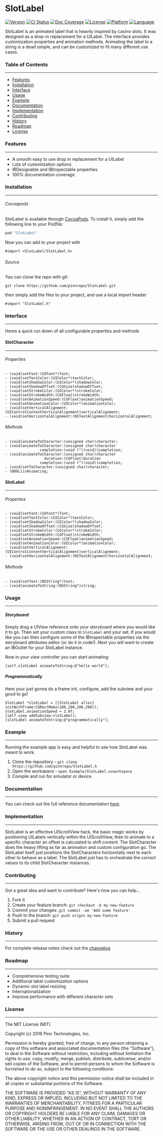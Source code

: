 # SlotLabel

[![Version](https://img.shields.io/cocoapods/v/SlotLabel.svg?style=flat)](http://cocoapods.org/pods/SlotLabel)
[![CI Status](https://travis-ci.org/pinnrepo/SlotLabel.svg?branch=master)](https://travis-ci.org/pinnrepo/SlotLabel)
[![Doc Coverage](https://img.shields.io/cocoapods/metrics/doc-percent/SlotLabel.svg?style=flat)](http://cocoapods.org/pods/SlotLabel)
[![License](https://img.shields.io/cocoapods/l/SlotLabel.svg?style=flat)](http://cocoapods.org/pods/SlotLabel)
[![Platform](https://img.shields.io/cocoapods/p/SlotLabel.svg?style=flat)](http://cocoapods.org/pods/SlotLabel)
[![Language](https://img.shields.io/badge/language-objective--c-lightgrey.svg)](http://cocoapods.org/pods/SlotLabel)

SlotLabel is an animated label that is heavily inspired by
casino slots. It was designed as a drop-in replacement for a UILabel. The 
interface provides customization properties and animation methods. Animating
the label to a string is a dead simple, and can be customized to fit
many different use cases.

### Table of Contents
---------------------

* [Features](#features)
* [Installation](#installation)
* [Interface](#interface)
* [Usage](#usage)
* [Example](#example)
* [Documentation](#documentation)
* [Implementation](#implementation)
* [Contributing](#contributing)
* [History](#history)
* [Roadmap](#roadmap)
* [License](#license)

### Features
------------

* A smooth easy to use drop in replacement for a UILabel
* Lots of customization options
* IBDesignable and IBInspectable properties
* 100% documentation coverage

### Installation
----------------

###### Cocoapods

SlotLabel is available through [CocoaPods](http://cocoapods.org). To install
it, simply add the following line to your Podfile:

```ruby
pod "SlotLabel"
```

Now you can add to your project with

```objc
#import <SlotLabel/SlotLabel.h>
```

###### Source

You can clone the repo with git:

```
git clone https://github.com/pinnrepo/SlotLabel.git
```

then simply add the files to your project, and use a local import header

```objc
#import "SlotLabel.h"
```

### Interface
-------------

Heres a quick run down of all configurable properties and methods

#### SlotCharacter
------------------

###### Properties
```objc
- (void)setFont:(UIFont*)font;
- (void)setTextColor:(UIColor*)textColor;
- (void)setShadowColor:(UIColor*)shadowColor;
- (void)setShadowOffset:(CGSize)shadowOffset;
- (void)setStrokeColor:(UIColor*)strokeColor;
- (void)setStrokeWidth:(CGFloat)strokeWidth;
- (void)setAnimationSpeed:(CGFloat)animationSpeed;
- (void)setAnimationColor:(UIColor*)animationColor;
- (void)setVerticalAlignment:(UIControlContentVerticalAlignment)verticalAlignment;
- (void)setHorizontalAlignment:(NSTextAlignment)horizontalAlignment;
```

###### Methods
```objc
- (void)animateToCharacter:(unsigned char)character;
- (void)animateToCharacter:(unsigned char)character
                completion:(void (^)(void))completion;
- (void)animateToCharacter:(unsigned char)character
                  duration:(CGFloat)duration
                completion:(void (^)(void))completion;
- (void)setToCharacter:(unsigned char)character;
- (BOOL)isAnimating;
```

#### SlotLabel
--------------

###### Properties
```objc
- (void)setFont:(UIFont*)font;
- (void)setTextColor:(UIColor*)textColor;
- (void)setShadowColor:(UIColor*)shadowColor;
- (void)setShadowOffset:(CGSize)shadowOffset;
- (void)setStrokeColor:(UIColor*)strokeColor;
- (void)setStrokeWidth:(CGFloat)strokeWidth;
- (void)setAnimationSpeed:(CGFloat)animationSpeed;
- (void)setAnimationColor:(UIColor*)animationColor;
- (void)setVerticalAlignment:(UIControlContentVerticalAlignment)verticalAlignment;
- (void)setHorizontalAlignment:(NSTextAlignment)horizontalAlignment;
```

###### Methods
```objc
- (void)setText:(NSString*)text;
- (void)animateToString:(NSString*)string;
```

### Usage
---------

##### Storyboard

Simply drag a UIView reference onto your storyboard where you would like it
to go. Then set your custom class to `SlotLabel` and your set. If you would
like you can then configure some of the IBInspectable properties via the 
storyboard attributes editor (or do it in code!). Next you will want to
create an IBOutlet for your SlotLabel instance.

Now in your view controller you can start animating:
```objc
[self.slotLabel animateToString:@"hello world"];
```

##### Programmatically

Here your just gonna do a frame init, configure, add the subview and your good
to go!

```objc
SlotLabel *slotLabel = [[SlotLabel alloc] initWithFrame:CGRectMake(100,100,200,200)];
slotLabel.animationSpeed = 2.0f;
[self.view addSubview:slotLabel];
[slotLabel animateToString:@"programmatically"];
```

### Example
-----------

Running the example app is easy and helpful to see how SlotLabel was meant
to work. 

1. Clone the repository - `git clone https://github.com/pinnrepo/SlotLabel.h`
2. Open the workspace - `open Example/SlotLabel.xcworkspace`
3. Compile and run for simulator or device

### Documentation
-----------------

You can check out the full reference documentation
[here](http://cocoadocs.org/docsets/SlotLabel/).

### Implementation
------------------

SlotLabel is an effective UIScrollView hack, the basic magic works by
positioning UILabels vertically within the UIScrollView, then to animate
to a specific character an offset is calculated to shift content. The
SlotCharacter does the heavy lifting as far as animation and custom
configuration go. The SlotLabel itself just positions the SlotCharacters
horizontally next to each other to behave as a label. The SlotLabel just
has to orchestrate the correct values to its child SlotCharacter instances.

### Contributing
----------------

Got a great idea and want to contribute? Here's how you can help...

1. Fork it
2. Create your feature branch: `git checkout -b my-new-feature`
3. Commit your changes: `git commit -am 'Add some feature'`
4. Push to the branch: `git push origin my-new-feature`
5. Submit a pull request

### History
-----------

For complete release notes check out the [changelog](https://github.com/pinnrepo/SlotLabel/blob/master/CHANGELOG.md)

### Roadmap
-----------

* Comprehensive testing suite
* Additional label customization options
* Dynamic slot label resizing
* Internationalization
* Improve performance with different character sets

### License
-----------

The MIT License (MIT)

Copyright (c) 2016 Pinn Technologies, Inc.

Permission is hereby granted, free of charge, to any person obtaining a copy of this software and associated documentation files (the "Software"), to deal in the Software without restriction, including without limitation the rights to use, copy, modify, merge, publish, distribute, sublicense, and/or sell copies of the Software, and to permit persons to whom the Software is furnished to do so, subject to the following conditions:

The above copyright notice and this permission notice shall be included in all copies or substantial portions of the Software.

THE SOFTWARE IS PROVIDED "AS IS", WITHOUT WARRANTY OF ANY KIND, EXPRESS OR IMPLIED, INCLUDING BUT NOT LIMITED TO THE WARRANTIES OF MERCHANTABILITY, FITNESS FOR A PARTICULAR PURPOSE AND NONINFRINGEMENT. IN NO EVENT SHALL THE AUTHORS OR COPYRIGHT HOLDERS BE LIABLE FOR ANY CLAIM, DAMAGES OR OTHER LIABILITY, WHETHER IN AN ACTION OF CONTRACT, TORT OR OTHERWISE, ARISING FROM, OUT OF OR IN CONNECTION WITH THE SOFTWARE OR THE USE OR OTHER DEALINGS IN THE SOFTWARE.
